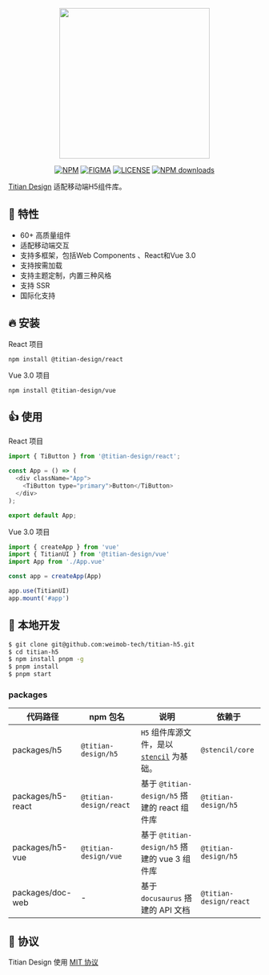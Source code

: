 <p align="center">
  <img src="https://cdn2.weimob.com/saas/saas-fe-sirius-orion-node/production/157/Logo_Titian.png" width="300" />
</p>

<div align="center">

[![NPM][npm-badge]][npm-url] [![FIGMA][figma-badge]][figma-url] [![LICENSE][license-badge]][license-url] [![NPM downloads][download-image]][download-url]

[npm-badge]: https://img.shields.io/npm/v/@titian-design/h5.svg
[npm-url]: https://www.npmjs.com/package/@titian-design/h5
[figma-badge]: https://img.shields.io/badge/Figma-UIKit-%2318a0fb
[figma-url]: https://www.figma.com/community/file/1194917512409387064
[license-badge]: https://img.shields.io/npm/l/@titian-design/h5
[license-url]: https://github.com/weimob-tech/titian-h5/blob/master/LICENSE
[download-image]: https://img.shields.io/npm/dm/@titian-design/h5
[download-url]: https://npmjs.org/package/@titian-design/h5

</div>

[Titian Design](https://github.com/weimob-tech/titian-design) 适配移动端H5组件库。

## 🎉 特性
- 60+ 高质量组件
- 适配移动端交互
- 支持多框架，包括Web Components 、React和Vue 3.0
- 支持按需加载
- 支持主题定制，内置三种风格
- 支持 SSR
- 国际化支持

## 🔥 安装
React 项目
```shell
npm install @titian-design/react
```

Vue 3.0 项目
```shell
npm install @titian-design/vue
```

## 👍 使用
React 项目
```js
import { TiButton } from '@titian-design/react';

const App = () => (
  <div className="App">
    <TiButton type="primary">Button</TiButton>
  </div>
);

export default App;
```

Vue 3.0 项目
```js
import { createApp } from 'vue'
import { TitianUI } from '@titian-design/vue'
import App from './App.vue'

const app = createApp(App)

app.use(TitianUI)
app.mount('#app')
```
## 🔨 本地开发

```bash
$ git clone git@github.com:weimob-tech/titian-h5.git
$ cd titian-h5
$ npm install pnpm -g
$ pnpm install
$ pnpm start
```

### packages

| 代码路径          | npm 包名               | 说明                                         | 依赖于                 |
| ----------------- | ---------------------- | -------------------------------------------- | ---------------------- |
| packages/h5       | `@titian-design/h5`    | `H5` 组件库源文件，是以 [`stencil`](https://stenciljs.com/docs/introduction) 为基础。            | `@stencil/core`        |
| packages/h5-react | `@titian-design/react` | 基于 `@titian-design/h5` 搭建的 react 组件库 | `@titian-design/h5`    |
| packages/h5-vue   | `@titian-design/vue`   | 基于 `@titian-design/h5` 搭建的 vue 3 组件库 | `@titian-design/h5`    |
| packages/doc-web  | -                      | 基于 `docusaurus` 搭建的 API 文档            | `@titian-design/react` |

## 🎈 协议

Titian Design 使用 [MIT 协议](LICENSE)
